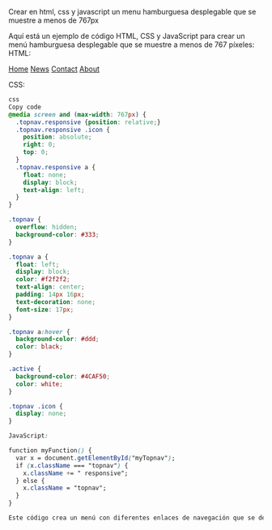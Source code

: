 
Crear en html, css y javascript un menu hamburguesa desplegable que se muestre a menos de 767px

Aquí está un ejemplo de código HTML, CSS y JavaScript para crear un menú hamburguesa desplegable que se muestre a menos de 767 píxeles:
HTML:

<!DOCTYPE html>
<html>
<head>
  <meta name="viewport" content="width=device-width, initial-scale=1">
  <link rel="stylesheet" type="text/css" href="style.css">
  <script src="script.js"></script>
</head>
<body>

<div class="topnav" id="myTopnav">
  <a href="#home">Home</a>
  <a href="#news">News</a>
  <a href="#contact">Contact</a>
  <a href="#about">About</a>
  <a href="javascript:void(0);" class="icon" onclick="myFunction()">
    <i class="fa fa-bars"></i>
  </a>
</div>

</body>
</html>

CSS:
```css
css
Copy code
@media screen and (max-width: 767px) {
  .topnav.responsive {position: relative;}
  .topnav.responsive .icon {
    position: absolute;
    right: 0;
    top: 0;
  }
  .topnav.responsive a {
    float: none;
    display: block;
    text-align: left;
  }
}

.topnav {
  overflow: hidden;
  background-color: #333;
}

.topnav a {
  float: left;
  display: block;
  color: #f2f2f2;
  text-align: center;
  padding: 14px 16px;
  text-decoration: none;
  font-size: 17px;
}

.topnav a:hover {
  background-color: #ddd;
  color: black;
}

.active {
  background-color: #4CAF50;
  color: white;
}

.topnav .icon {
  display: none;
}

JavaScript:

function myFunction() {
  var x = document.getElementById("myTopnav");
  if (x.className === "topnav") {
    x.className += " responsive";
  } else {
    x.className = "topnav";
  }
}

Este código crea un menú con diferentes enlaces de navegación que se despliegan al hacer clic en el icono hamburguesa (representado por una "i" en un círculo) cuando el tamaño de la pantalla es menor a 767 píxeles.